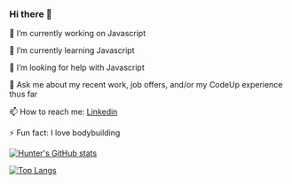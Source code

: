 ### Hi there 👋


 🔭 I’m currently working on Javascript
 
 🌱 I’m currently learning Javascript 
 
 🤔 I’m looking for help with Javascript
 
 💬 Ask me about my recent work, job offers, and/or my CodeUp experience thus far
 
 📫 How to reach me: [Linkedin](https://www.linkedin.com/in/hunter-parks-752b20212/)
 
 ⚡ Fun fact: I love bodybuilding
 
 
 [![Hunter's GitHub stats](https://github-readme-stats.vercel.app/api?username=hunter-parks)](https://github.com/hunter-parks/github-readme-stats)


[![Top Langs](https://github-readme-stats.vercel.app/api/top-langs/?username=hunter-parks&layout=compact)](https://github.com/hunter-parks/github-readme-stats)

<!--
**hunter-parks/hunter-parks** is a ✨ _special_ ✨ repository because its `README.md` (this file) appears on your GitHub profile.

